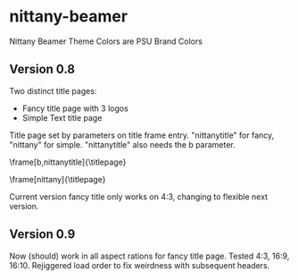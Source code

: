 # nittany-beamer

Nittany Beamer Theme
Colors are PSU Brand Colors

## Version 0.8

Two distinct title pages:
- Fancy title page with 3 logos
- Simple Text title page
  
Title page set by parameters on title frame entry.  "nittanytitle" for fancy, "nittany" for simple.  "nittanytitle" also needs the b parameter.

\frame[b,nittanytitle]{\titlepage}

\frame[nittany]{\titlepage}

Current version fancy title only works on 4:3, changing to flexible next version.

## Version 0.9

Now (should) work in all aspect rations for fancy title page.  Tested 4:3, 16:9, 16:10.
Rejiggered load order to fix weirdness with subsequent headers. 
